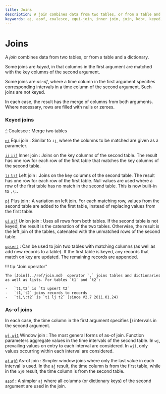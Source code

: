 ```yaml
---
title: Joins
description: A join combines data from two tables, or from a table and a dictionary. Some joins are keyed, in that columns in the first argument are matched with the key columns of the second argument. Some joins are as-of, where a time column in the first argument specifies corresponding intervals in a time column of the second argument. Such joins are not keyed.
keywords: aj, asof, coalesce, equi-join, inner join, join, kdb+, keyed, left join, plus join, q, union join, upsert, window join, wj, wj1
---
```

# Joins







A _join_ combines data from two tables, or from a table and a dictionary.

Some joins are _keyed_, in that columns in the first argument are matched with the key columns of the second argument.

Some joins are _as-of_, where a time column in the first argument specifies corresponding intervals in a time column of the second argument. Such joins are not keyed.

In each case, the result has the merge of columns from both arguments. Where necessary, rows are filled with nulls or zeroes.


### Keyed joins

[`^`](../ref/coalesce.md) Coalesce
: Merge two tables

[`ej`](../ref/ej.md) Equi join
: Similar to `ij`, where the columns to be matched are given as a parameter.

[`ij` `ijf`](../ref/ij.md) Inner join
: Joins on the key columns of the second table. The result has one row for each row of the first table that matches the key columns of the second table.

[`lj` `ljf`](../ref/lj.md) Left join 
: Joins on the key columns of the second table. The result has one row for each row of the first table. Null values are used where a row of the first table has no match in the second table. This is now built-in to `,\:`.

[`pj`](../ref/pj.md) Plus join 
: A variation on left join. For each matching row, values from the second table are added to the first table, instead of replacing values from the first table.

[`uj` `ujf`](../ref/uj.md) Union join
: Uses all rows from both tables. If the second table is not keyed, the result is the catenation of the two tables. Otherwise, the result is the left join of the tables, catenated with the unmatched rows of the second table.

[`upsert`](../ref/upsert.md) 
: Can be used to join two tables with matching columns (as well as add new records to a table). If the first table is keyed, any records that match on key are updated. The remaining records are appended.

!!! tip "Join operator"

    The [Join](../ref/join.md)  operator `,` joins tables and dictionaries as well as lists. For tables `t1` and `t2`:
    
    -   `t1,t2` is `t1 upsert t2`
    -   `t1,'t2` joins records to records
    -   `t1,\:t2` is `t1 lj t2` (since V2.7 2011.01.24)


### As-of joins

In each case, the time column in the first argument specifies \[) intervals in the second argument.

[`wj`, `wj1`](../ref/wj.md) Window join
: The most general forms of as-of join. Function parameters aggregate values in the time intervals of the second table. In `wj`, prevailing values on entry to each interval are considered. In `wj1`, only values occurring within each interval are considered.

[`aj`,`aj0`](../ref/aj.md) As-of join
: Simpler window joins where only the last value in each interval is used. In the `aj` result, the time column is from the first table, while in the `aj0` result, the time column is from the second table.

[`asof`](../ref/asof.md) 
: A simpler `aj` where all columns (or dictionary keys) of the second argument are used in the join.


